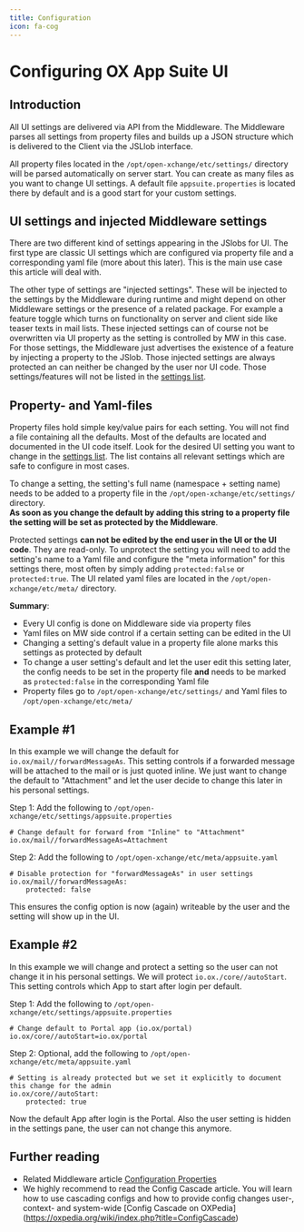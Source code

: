 ```yaml
---
title: Configuration
icon: fa-cog
---
```


# Configuring OX App Suite UI

## Introduction

All UI settings are delivered via API from the Middleware. The Middleware parses all settings from property files and builds up a JSON structure which is delivered to the Client via the JSLlob interface.

All property files located in the `/opt/open-xchange/etc/settings/` directory will be parsed automatically on server start. You can create as many files as you want to change UI settings. A default file `appsuite.properties` is located there by default and is a good start for your custom settings.

## UI settings and injected Middleware settings

There are two different kind of settings appearing in the JSlobs for UI. The first type are classic UI settings which are configured via property file and a corresponding yaml file (more about this later). This is the main use case this article will deal with.

The other type of settings are "injected settings". These will be injected to the settings by the Middleware during runtime and might depend on other Middleware settings or the presence of a related package. For example a feature toggle which turns on functionality on server and client side like teaser texts in mail lists. These injected settings can of course not be overwritten via UI property as the setting is controlled by MW in this case. For those settings, the Middleware just advertises the existence of a feature by injecting a property to the JSlob. Those injected settings are always protected an can neither be changed by the user nor UI code. Those settings/features will not be listed in the [settings list](./configuration/settings-list-of.html).


## Property- and Yaml-files

Property files hold simple key/value pairs for each setting. You will not find a file containing all the defaults. Most of the defaults are located and documented in the UI code itself. Look for the desired UI setting you want to change in the [settings list](./configuration/settings-list-of.html). The list contains all relevant settings which are safe to configure in most cases.

To change a setting, the setting's full name (namespace + setting name) needs to be added to a property file in the `/opt/open-xchange/etc/settings/` directory.<br>
**As soon as you change the default by adding this string to a property file the setting will be set as protected by the Middleware**.

Protected settings **can not be edited by the end user in the UI or the UI code**. They are read-only. To unprotect the setting you will need to add the setting's name to a Yaml file and configure the "meta information" for this settings there, most often by simply adding `protected:false` or `protected:true`. The UI related yaml files are located in the `/opt/open-xchange/etc/meta/` directory.

**Summary**:

 * Every UI config is done on Middleware side via property files
 * Yaml files on MW side control if a certain setting can be edited in the UI
 * Changing a setting's default value in a property file alone marks this settings as protected by default
 * To change a user setting's default and let the user edit this setting later, the config needs to be set in the property file **and** needs to be marked as `protected:false` in the corresponding Yaml file
 * Property files go to `/opt/open-xchange/etc/settings/` and Yaml files to `/opt/open-xchange/etc/meta/`


## Example #1

In this example we will change the default for `io.ox/mail//forwardMessageAs`. This setting
controls if a forwarded message will be attached to the mail or is just quoted inline. We just
want to change the default to "Attachment" and let the user decide to change this later in his personal settings.

Step 1: Add the following to `/opt/open-xchange/etc/settings/appsuite.properties`

```
# Change default for forward from "Inline" to "Attachment"
io.ox/mail//forwardMessageAs=Attachment
```
Step 2: Add the following to `/opt/open-xchange/etc/meta/appsuite.yaml`

```
# Disable protection for "forwardMessageAs" in user settings
io.ox/mail//forwardMessageAs:
    protected: false
```

This ensures the config option is now (again) writeable by the user and the setting will show up in the UI.

## Example #2

In this example we will change and protect a setting so the user can not change it in
his personal settings. We will protect `io.ox./core//autoStart`. This setting controls
which App to start after login per default.

Step 1: Add the following to `/opt/open-xchange/etc/settings/appsuite.properties`

```
# Change default to Portal app (io.ox/portal)
io.ox/core//autoStart=io.ox/portal
```
Step 2: Optional, add the following to `/opt/open-xchange/etc/meta/appsuite.yaml`

```
# Setting is already protected but we set it explicitly to document this change for the admin
io.ox/core//autoStart:
    protected: true
```
Now the default App after login is the Portal. Also the user setting is hidden in the
settings pane, the user can not change this anymore.

## Further reading

 * Related Middleware article [Configuration Properties](https://documentation.open-xchange.com/components/middleware/config/7.10.3/)
 * We highly recommend to read the Config Cascade article. You will learn how to use cascading configs and how to provide config changes user-, context- and system-wide [Config Cascade on OXPedia] (https://oxpedia.org/wiki/index.php?title=ConfigCascade)

